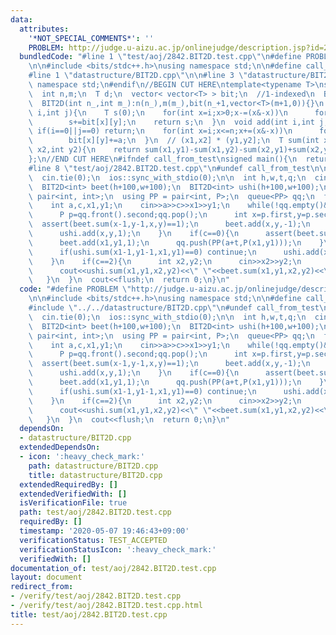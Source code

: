 ```yaml
---
data:
  attributes:
    '*NOT_SPECIAL_COMMENTS*': ''
    PROBLEM: http://judge.u-aizu.ac.jp/onlinejudge/description.jsp?id=2842
  bundledCode: "#line 1 \"test/aoj/2842.BIT2D.test.cpp\"\n#define PROBLEM \"http://judge.u-aizu.ac.jp/onlinejudge/description.jsp?id=2842\"\
    \n\n#include <bits/stdc++.h>\nusing namespace std;\n\n#define call_from_test\n\
    #line 1 \"datastructure/BIT2D.cpp\"\n\n#line 3 \"datastructure/BIT2D.cpp\"\nusing\
    \ namespace std;\n#endif\n//BEGIN CUT HERE\ntemplate<typename T>\nstruct BIT2D{\n\
    \  int n,m;\n  T d;\n  vector< vector<T> > bit;\n  //1-indexed\n  BIT2D():n(-1),m(-1){}\n\
    \  BIT2D(int n_,int m_):n(n_),m(m_),bit(n_+1,vector<T>(m+1,0)){}\n  T sum(int\
    \ i,int j){\n    T s(0);\n    for(int x=i;x>0;x-=(x&-x))\n      for(int y=j;y>0;y-=(y&-y))\n\
    \        s+=bit[x][y];\n    return s;\n  }\n  void add(int i,int j,T a){\n   \
    \ if(i==0||j==0) return;\n    for(int x=i;x<=n;x+=(x&-x))\n      for(int y=j;y<=m;y+=(y&-y))\n\
    \        bit[x][y]+=a;\n  }\n  // (x1,x2] * (y1,y2];\n  T sum(int x1,int y1,int\
    \ x2,int y2){\n    return sum(x1,y1)-sum(x1,y2)-sum(x2,y1)+sum(x2,y2);\n  }\n\
    };\n//END CUT HERE\n#ifndef call_from_test\nsigned main(){\n  return 0;\n}\n#endif\n\
    #line 8 \"test/aoj/2842.BIT2D.test.cpp\"\n#undef call_from_test\n\nsigned main(){\n\
    \  cin.tie(0);\n  ios::sync_with_stdio(0);\n\n  int h,w,t,q;\n  cin>>h>>w>>t>>q;\n\
    \  BIT2D<int> beet(h+100,w+100);\n  BIT2D<int> ushi(h+100,w+100);\n  using P =\
    \ pair<int, int>;\n  using PP = pair<int, P>;\n  queue<PP> qq;\n  for(int i=0;i<q;i++){\n\
    \    int a,c,x1,y1;\n    cin>>a>>c>>x1>>y1;\n    while(!qq.empty()&&qq.front().first<=a){\n\
    \      P p=qq.front().second;qq.pop();\n      int x=p.first,y=p.second;\n    \
    \  assert(beet.sum(x-1,y-1,x,y)==1);\n      beet.add(x,y,-1);\n      assert(ushi.sum(x-1,y-1,x,y)==0);\n\
    \      ushi.add(x,y,1);\n    }\n    if(c==0){\n      assert(beet.sum(x1-1,y1-1,x1,y1)==0);\n\
    \      beet.add(x1,y1,1);\n      qq.push(PP(a+t,P(x1,y1)));\n    }\n    if(c==1){\n\
    \      if(ushi.sum(x1-1,y1-1,x1,y1)==0) continue;\n      ushi.add(x1,y1,-1);\n\
    \    }\n    if(c==2){\n      int x2,y2;\n      cin>>x2>>y2;\n      x1--;y1--;\n\
    \      cout<<ushi.sum(x1,y1,x2,y2)<<\" \"<<beet.sum(x1,y1,x2,y2)<<\"\\n\";\n \
    \   }\n  }\n  cout<<flush;\n  return 0;\n}\n"
  code: "#define PROBLEM \"http://judge.u-aizu.ac.jp/onlinejudge/description.jsp?id=2842\"\
    \n\n#include <bits/stdc++.h>\nusing namespace std;\n\n#define call_from_test\n\
    #include \"../../datastructure/BIT2D.cpp\"\n#undef call_from_test\n\nsigned main(){\n\
    \  cin.tie(0);\n  ios::sync_with_stdio(0);\n\n  int h,w,t,q;\n  cin>>h>>w>>t>>q;\n\
    \  BIT2D<int> beet(h+100,w+100);\n  BIT2D<int> ushi(h+100,w+100);\n  using P =\
    \ pair<int, int>;\n  using PP = pair<int, P>;\n  queue<PP> qq;\n  for(int i=0;i<q;i++){\n\
    \    int a,c,x1,y1;\n    cin>>a>>c>>x1>>y1;\n    while(!qq.empty()&&qq.front().first<=a){\n\
    \      P p=qq.front().second;qq.pop();\n      int x=p.first,y=p.second;\n    \
    \  assert(beet.sum(x-1,y-1,x,y)==1);\n      beet.add(x,y,-1);\n      assert(ushi.sum(x-1,y-1,x,y)==0);\n\
    \      ushi.add(x,y,1);\n    }\n    if(c==0){\n      assert(beet.sum(x1-1,y1-1,x1,y1)==0);\n\
    \      beet.add(x1,y1,1);\n      qq.push(PP(a+t,P(x1,y1)));\n    }\n    if(c==1){\n\
    \      if(ushi.sum(x1-1,y1-1,x1,y1)==0) continue;\n      ushi.add(x1,y1,-1);\n\
    \    }\n    if(c==2){\n      int x2,y2;\n      cin>>x2>>y2;\n      x1--;y1--;\n\
    \      cout<<ushi.sum(x1,y1,x2,y2)<<\" \"<<beet.sum(x1,y1,x2,y2)<<\"\\n\";\n \
    \   }\n  }\n  cout<<flush;\n  return 0;\n}\n"
  dependsOn:
  - datastructure/BIT2D.cpp
  extendedDependsOn:
  - icon: ':heavy_check_mark:'
    path: datastructure/BIT2D.cpp
    title: datastructure/BIT2D.cpp
  extendedRequiredBy: []
  extendedVerifiedWith: []
  isVerificationFile: true
  path: test/aoj/2842.BIT2D.test.cpp
  requiredBy: []
  timestamp: '2020-05-07 19:46:43+09:00'
  verificationStatus: TEST_ACCEPTED
  verificationStatusIcon: ':heavy_check_mark:'
  verifiedWith: []
documentation_of: test/aoj/2842.BIT2D.test.cpp
layout: document
redirect_from:
- /verify/test/aoj/2842.BIT2D.test.cpp
- /verify/test/aoj/2842.BIT2D.test.cpp.html
title: test/aoj/2842.BIT2D.test.cpp
---
```

